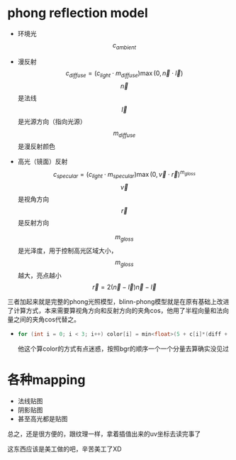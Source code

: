 # phong reflection model

* 环境光 
  $$
  c_{ambient}
  $$
  

* 漫反射
  $$
  c_{diffuse} = (c_{light} \cdot m_{diffuse})\max(0, \vec n \cdot \vec l)
  $$
  $$ \vec n $$是法线  $$ \vec l $$是光源方向（指向光源）  $$ m_{diffuse} $$是漫反射颜色

* 高光（镜面）反射
  $$
  c_{specular} = (c_{light} \cdot m_{specular})\max(0, \vec v \cdot \vec r)^{m_{gloss}}
  $$
  $$ \vec v $$是视角方向  $$ \vec r $$是反射方向  

  $$ m_{gloss} $$是光泽度，用于控制高光区域大小，$$ m_{gloss} $$越大，亮点越小
  $$
  \vec r = 2(\vec n - \vec l)\vec n - \vec l
  $$
  

三者加起来就是完整的phong光照模型，blinn-phong模型就是在原有基础上改进了计算方式，本来需要算视角方向和反射方向的夹角cos，他用了半程向量和法向量之间的夹角cos代替之。

* ```c++
  for (int i = 0; i < 3; i++) color[i] = min<float>(5 + c[i]*(diff + .6*spec), 255);
  ```

  他这个算color的方式有点迷惑，按照bgr的顺序一个一个分量去算确实没见过

# 各种mapping

* 法线贴图
* 阴影贴图
* 甚至高光都是贴图

总之，还是很方便的，跟纹理一样，拿着插值出来的uv坐标去读完事了

这东西应该是美工做的吧，辛苦美工了XD